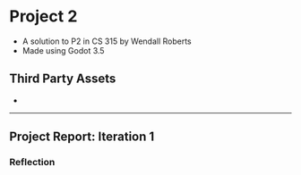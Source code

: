 
# Project 2
- A solution to P2 in CS 315 by Wendall Roberts
- Made using Godot 3.5



## Third Party Assets

- 


***
## Project Report: Iteration 1

### Reflection
